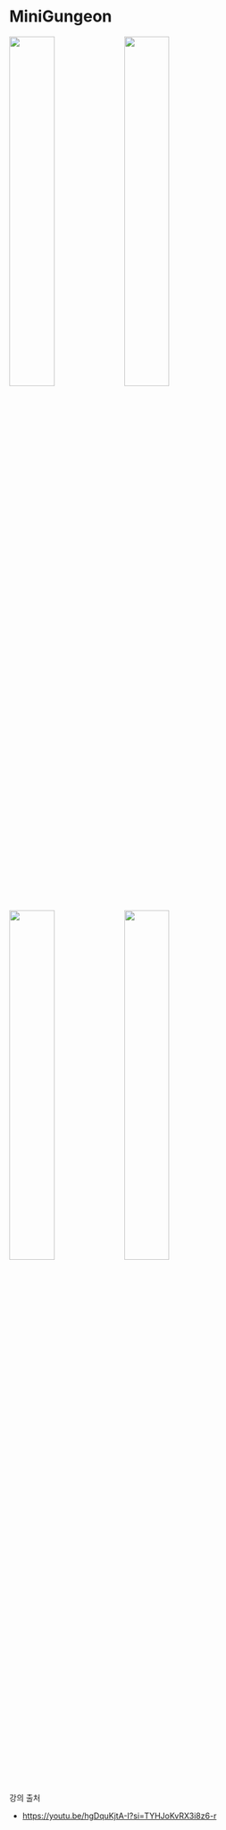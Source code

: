 # MiniGungeon

<img src="https://github.com/Gyokujin/MiniGungeon/assets/74170514/20b7b339-c6d4-43d0-9fd9-bcd47379e15b" width=40% height=40%>
<img src="https://github.com/Gyokujin/MiniGungeon/assets/74170514/92ad45d9-f00a-4045-ab02-7c8d71735e62" width=40% height=40%>
<img src="https://github.com/Gyokujin/MiniGungeon/assets/74170514/31acbccd-d034-4f49-bc27-e1ab16174565" width=40% height=40%>
<img src="https://github.com/Gyokujin/MiniGungeon/assets/74170514/50f8af2a-42dc-4dc7-bbbd-aa8661bf9720" width=40% height=40%>


강의 출처

- https://youtu.be/hgDquKjtA-I?si=TYHJoKvRX3i8z6-r
